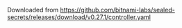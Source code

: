 Downloaded from https://github.com/bitnami-labs/sealed-secrets/releases/download/v0.27.1/controller.yaml